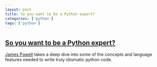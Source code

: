 ```yaml
---
layout: post
title: So you want to be a Python expert?
categories: ['python']
tags: ['python']
---
```


## [So you want to be a Python expert?](https://www.youtube.com/watch?v=cKPlPJyQrt4)

[James Powell](https://twitter.com/dontusethiscode?lang=en) takes a deep dive into some of the concepts and language features needed to write truly idiomatic python code.
